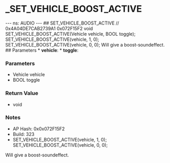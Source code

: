 # _SET_VEHICLE_BOOST_ACTIVE

--- ns: AUDIO --- ## SET_VEHICLE_BOOST_ACTIVE  // 0x4A04DE7CAB2739A1 0x072F15F2 void SET_VEHICLE_BOOST_ACTIVE(Vehicle vehicle, BOOL toggle);  SET_VEHICLE_BOOST_ACTIVE(vehicle, 1, 0); SET_VEHICLE_BOOST_ACTIVE(vehicle, 0, 0); Will give a boost-soundeffect.  ## Parameters * **vehicle**: * **toggle**:

### Parameters
* Vehicle vehicle
* BOOL toggle

### Return Value
* void

### Notes
* AP Hash: 0x0x072F15F2
* Build: 323
* SET_VEHICLE_BOOST_ACTIVE(vehicle, 1, 0);
SET_VEHICLE_BOOST_ACTIVE(vehicle, 0, 0); 

Will give a boost-soundeffect.

